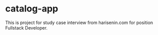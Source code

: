 # catalog-app
This is project for study case interview from harisenin.com for position Fullstack Developer.

